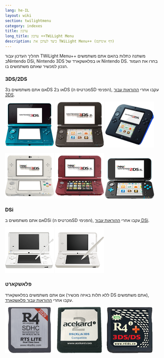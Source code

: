 ```yaml
---
lang: he-IL
layout: wiki
section: twilightmenu
category: indexes
title: עדכון
long_title: עדכון ++TWiLight Menu
description: כיצד לעדכן את TWiLight Menu++ (דף אינדקס)
---
```


תהליך העדכון עבור TWiLight Menu++ משתנה כתלות בהאם אתם משתמשים בNintendo DSi, Nintendo 3DS או בפלאשקארד של Nintendo DS. בחרו את העמוד הנכון למכשיר שאתם משתמשים בו.

### 3DS/2DS
אם אתם משתמשים ב3DS או ב2DS (מכרטיס הSD הפנימי), עקבו אחרי [ההוראות עבור 3DS](updating-3ds).

[![Nintendo 3DS](/assets/images/consoles/old3ds.png)](updating-3ds) [![Nintendo 3DS XL](/assets/images/consoles/old3dsxl.png)](updating-3ds) [![Nintendo 2DS](/assets/images/consoles/2ds.png)](updating-3ds)

[![New Nintendo 3DS](/assets/images/consoles/new3ds.png)](updating-3ds) [![New Nintendo 3DS](/assets/images/consoles/new3dsxl.png)](updating-3ds) [![New Nintendo 2DS XL](/assets/images/consoles/new2dsxl.png)](updating-3ds)

### DSi
אם אתם משתמשים בDSi (מכרטיס הSD הפנימי), עקבו אחרי [ההוראות עבור DSi](updating-dsi).

[![Nintendo DSi](/assets/images/consoles/dsi.png)](updating-dsi) [![Nintendo DSi XL](/assets/images/consoles/dsixl.png)](updating-dsi)

### פלאשקארט
אם אתם משתמשים בפלאשקארד (ללא תלות באיזה מכשיר DS אתם משתמשים), עקבו אחרי [ההוראות עבור פלאשקארד](updating-flashcard).

[![An r4isdhc.com flashcard](/assets/images/consoles/r4isdhc.com.png)](updating-flashcard) [![An Acekard2i flashcard](/assets/images/consoles/acekard2i.png)](updating-flashcard) [![An R4i Gold 3DS Plus flashcard](/assets/images/consoles/r4igold3dsplus.png)](updating-flashcard)
